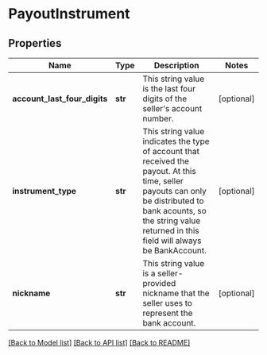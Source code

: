 # PayoutInstrument

## Properties
Name | Type | Description | Notes
------------ | ------------- | ------------- | -------------
**account_last_four_digits** | **str** | This string value is the last four digits of the seller&#x27;s account number. | [optional] 
**instrument_type** | **str** | This string value indicates the type of account that received the payout. At this time, seller payouts can only be distributed to bank acounts, so the string value returned in this field will always be BankAccount. | [optional] 
**nickname** | **str** | This string value is a seller-provided nickname that the seller uses to represent the bank account. | [optional] 

[[Back to Model list]](../README.md#documentation-for-models) [[Back to API list]](../README.md#documentation-for-api-endpoints) [[Back to README]](../README.md)

